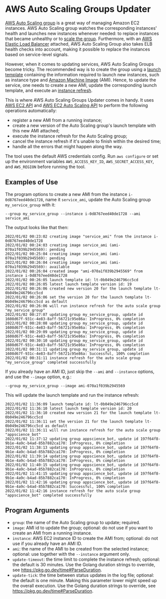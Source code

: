 # AWS Auto Scaling Groups Updater

[AWS Auto Scaling group](https://docs.aws.amazon.com/autoscaling/ec2/userguide/AutoScalingGroup.html) is a great way of
managing Amazon EC2 instances. AWS Auto Scaling group watches the corresponding instances' health and launches new
instances whenever needed: to replace instances that became unhealthy or to [scale the group](
https://docs.aws.amazon.com/autoscaling/ec2/userguide/scaling_plan.html). Furthermore, with an [AWS Elastic Load
Balancer](https://docs.aws.amazon.com/autoscaling/ec2/userguide/attach-load-balancer-asg.html) attached, AWS Auto
Scaling Group also takes ELB health checks into account, making it possible to replace the instances based on
service-level signals.

However, when it comes to updating services, AWS Auto Scaling Groups become tricky. The recommended way is to create
the group using a [launch template](https://docs.aws.amazon.com/autoscaling/ec2/userguide/create-asg-launch-template.html)
containing the information required to launch new instances, such as instance type and [Amazon Machine Image](
https://docs.aws.amazon.com/AWSEC2/latest/UserGuide/AMIs.html) (AMI). Hence, to update the service, one needs to create
a new AMI, update the corresponding launch template, and execute an [instance refresh](
https://docs.aws.amazon.com/autoscaling/ec2/userguide/asg-instance-refresh.html).

This is where AWS Auto Scaling Groups Updater comes in handy. It uses [AWS EC2 API](
https://docs.aws.amazon.com/AWSEC2/latest/APIReference/Welcome.html) and [AWS EC2 Auto Scaling API](
https://docs.aws.amazon.com/autoscaling/ec2/APIReference/Welcome.html) to perform the following operations
automatically:
- register a new AMI from a running instance;
- create a new version of the Auto Scaling group's launch template with this new AMI attached;
- execute the instance refresh for the Auto Scaling group;
- cancel the instance refresh if it's unable to finish within the desired time;
- handle all the errors that might happen along the way.

The tool uses the default AWS credentials config. Run `aws configure` or set up the environment variables
`AWS_ACCESS_KEY_ID`, `AWS_SECRET_ACCESS_KEY`, and `AWS_REGION` before running the tool.

## Examples of Use

The program options to create a new AMI from the instance `i-0d8767eed40de1728`, name it `service_ami`,
update the Auto Scaling group `my_service_group` with it:

`--group my_service_group --instance i-0d8767eed40de1728 --ami service_ami`

The output looks like that then:

```
2022/01/02 00:23:02 creating image "service_ami" from the instance i-0d8767eed40de1728
2022/01/02 00:24:03 creating image service_ami (ami-070a1f039b2945569): pending
2022/01/02 00:25:04 creating image service_ami (ami-070a1f039b2945569): pending
2022/01/02 00:26:04 creating image service_ami (ami-070a1f039b2945569): available
2022/01/02 00:26:04 created image "ami-070a1f039b2945569" from instance i-0d8767eed40de1728
2022/01/02 00:26:05 launch template id: lt-0b049e246796cc5cd
2022/01/02 00:26:05 latest launch template version id: 19
2022/01/02 00:26:06 created new version 20 for the launch template lt-0b049e246796cc5cd
2022/01/02 00:26:06 set the version 20 for the launch template lt-0b049e246796cc5cd as default
2022/01/02 00:26:06 will run instance refresh for the auto scale group "my_service_group"
2022/01/02 00:27:07 updating group my_service_group, update id 1608d67f-931c-4e83-8aff-56721c95e86a: InProgress, 0% completion
2022/01/02 00:28:08 updating group my_service_group, update id 1608d67f-931c-4e83-8aff-56721c95e86a: InProgress, 0% completion
2022/01/02 00:29:09 updating group my_service_group, update id 1608d67f-931c-4e83-8aff-56721c95e86a: InProgress, 0% completion
2022/01/02 00:30:10 updating group my_service_group, update id 1608d67f-931c-4e83-8aff-56721c95e86a: InProgress, 0% completion
2022/01/02 00:31:11 updating group my_service_group, update id 1608d67f-931c-4e83-8aff-56721c95e86a: Successful, 100% completion
2022/01/02 00:31:11 instance refresh for the auto scale group "my_service_group" completed successfully
```

If you already have an AMI ID, just skip the `--ami` and `--instance` options, and use the `--image` option, e.g.:

`--group my_service_group --image ami-070a1f039b2945569`

This will update the launch template and run the instance refresh:

```
2022/01/02 11:36:09 launch template id: lt-0b049e246796cc5cd
2022/01/02 11:36:10 latest launch template version id: 20
2022/01/02 11:36:10 created new version 21 for the launch template lt-0b049e246796cc5cd
2022/01/02 11:36:11 set the version 21 for the launch template lt-0b049e246796cc5cd as default
2022/01/02 11:36:11 will run instance refresh for the auto scale group "appscience_bot"
2022/01/02 11:37:12 updating group appscience_bot, update id 197f64f8-9b1e-4a9c-b4ad-85b7882ca170: InProgress, 0% completion
2022/01/02 11:38:13 updating group appscience_bot, update id 197f64f8-9b1e-4a9c-b4ad-85b7882ca170: InProgress, 0% completion
2022/01/02 11:39:14 updating group appscience_bot, update id 197f64f8-9b1e-4a9c-b4ad-85b7882ca170: InProgress, 0% completion
2022/01/02 11:40:15 updating group appscience_bot, update id 197f64f8-9b1e-4a9c-b4ad-85b7882ca170: InProgress, 0% completion
2022/01/02 11:41:15 updating group appscience_bot, update id 197f64f8-9b1e-4a9c-b4ad-85b7882ca170: InProgress, 0% completion
2022/01/02 11:42:16 updating group appscience_bot, update id 197f64f8-9b1e-4a9c-b4ad-85b7882ca170: Successful, 100% completion
2022/01/02 11:42:16 instance refresh for the auto scale group "appscience_bot" completed successfully
```

## Program Arguments

- `group`: the name of the Auto Scaling group to update; required.
- `image`: AMI id to update the group; optional: do not use if you want to create an AMI from a running instance.
- `instance`: AWS EC2 instance ID to create the AMI from; optional: do not use if you already have an AMI ID.
- `ami`: the name of the AMI to be created from the selected instance; optional: use together with the `--instance` argument only.
- `update-timeout`: the time limit to complete the instance refresh; optional: the default is 30 minutes. Use the Golang duration strings to override, see https://pkg.go.dev/time#ParseDuration. 
- `update-tick`: the time between status updates in the log file; optional: the default is one minute. Making this parameter lower might speed up the overall execution. Use the Golang duration strings to override, see https://pkg.go.dev/time#ParseDuration.
